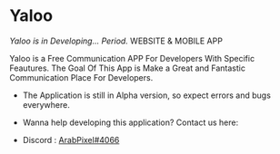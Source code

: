 # Yaloo
*Yaloo is in Developing... Period.* WEBSITE & MOBILE APP

Yaloo is a Free Communication APP For Developers With Specific Feautures. The Goal Of This App is Make a Great and Fantastic Communication Place For Developers.

* The Application is still in Alpha version, so expect errors and bugs everywhere.

* Wanna help developing this application? Contact us here:

- Discord : <a target='_blank' href="https://discord.gg/kegwxXK4"> ArabPixel#4066 </a>
